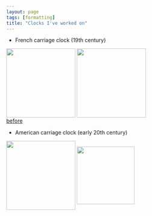 ```yaml
---
layout: page
tags: [formatting]
title: "Clocks I've worked on"
---
```


* French carriage clock (19th century)

<a ><img src="http://gtendas.github.io/orologi/carriage1.jpg" align="center" height="183" ></a>   <a ><img src="http://gtendas.github.io/orologi/carriage1b.jpg" align="center" width="183" ></a>   
[before](http://gtendas.github.io/orologi/carriageold1.jpg)

* American carriage clock (early 20th century)

 <a ><img src="http://gtendas.github.io/orologi/carriage2.jpg" align="center" width="183" ></a>   <a ><img src="http://gtendas.github.io/orologi/carriage2b.jpg" align="center" width="153" ></a>   

